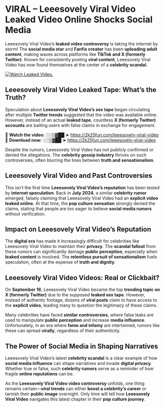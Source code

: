 # VIRAL – Leeesovely Viral Video Leaked Video Online Shocks Social Media 

Leeesovely Viral Video’s **leaked video controversy** is taking the internet by storm! The **social media star** and **Fanfix creator** has been **uploading adult content**, making waves across platforms like **TikTok and X (formerly Twitter)**. Known for consistently posting **viral content**, Leeesovely Viral Video has now found themselves at the center of a **celebrity scandal**.  

[![Watch Leaked Video.](https://miro.medium.com/v2/resize:fit:828/format:webp/1*cilzJN44JGOrTw9NJCrNHA.gif "Watch Leaked Video")](https://2k25fun.com/leeesovely-viral-video)

## **Leeesovely Viral Video Leaked Tape: What’s the Truth?**  
Speculation about **Leeesovely Viral Video’s sex tape** began circulating after multiple **Twitter trends** suggested that the video was available online. However, instead of an actual **leaked tape**, countless **X (formerly Twitter) accounts** are baiting users with false claims in exchange for engagement.  

🔹 **Watch the video:** ░░▒▓██ ➤ https://2k25fun.com/leeesovely-viral-video  
🔹 **Download now:** ░░▒▓██ ➤ https://2k25fun.com/leeesovely-viral-video  

Despite the rumors, Leeesovely Viral Video has not publicly confirmed or denied the allegations. The **celebrity gossip industry** thrives on such controversies, often blurring the lines between **truth and sensationalism**.  

## **Leeesovely Viral Video and Past Controversies**  
This isn’t the first time **Leeesovely Viral Video’s reputation** has been tested by **internet speculation**. Back in **July 2024**, a similar **celebrity rumor** emerged, falsely claiming that Leeesovely Viral Video had an **explicit video leaked online**. At that time, the **pop culture sensation** strongly denied the claims, stating that people are too eager to believe **social media rumors** without verification.  

## **Impact on Leeesovely Viral Video’s Reputation**  
The **digital era** has made it increasingly difficult for celebrities like Leeesovely Viral Video to maintain their **privacy**. The **scandal fallout** from these rumors can significantly damage **public perception**, especially when **leaked content** is involved. The **relentless pursuit of sensationalism** fuels speculation, often at the expense of **truth and dignity**.  

## **Leeesovely Viral Video Videos: Real or Clickbait?**  
On **September 16**, Leeesovely Viral Video became the top **trending topic on X (formerly Twitter)** due to the supposed **leaked sex tape**. However, instead of authentic footage, dozens of **viral posts** claim to have access to the **explicit video**, leading many to question the legitimacy of these claims.  

Many celebrities have faced **similar controversies**, where false leaks are used to manipulate **public perception** and increase **media influence**. Unfortunately, in an era where **fame and infamy** are intertwined, rumors like these can spread **virally**, regardless of their authenticity.  

## **The Power of Social Media in Shaping Narratives**  
Leeesovely Viral Video’s latest **celebrity scandal** is a clear example of how **social media influence** can shape narratives and invade **digital privacy**. Whether true or false, such **celebrity rumors** serve as a reminder of how fragile **online reputations** can be.  

As the **Leeesovely Viral Video video controversy** unfolds, one thing remains certain—**viral trends** can either **boost a celebrity’s career** or tarnish their **public image** overnight. Only time will tell how **Leeesovely Viral Video** navigates this latest chapter in their **pop culture journey**. 